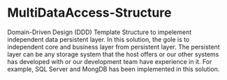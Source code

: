 # MultiDataAccess-Structure
Domain-Driven Design (DDD) Template Structure to impelement independent data persistent layer. 
In this solution, the gole is to independent core and business layer from persistent layer. 
The persistent layer can be any storage system that the host offers or our other systems has developed with or our development team have experience in it.
For example, SQL Server and MongDB has been implemented in this solution.
